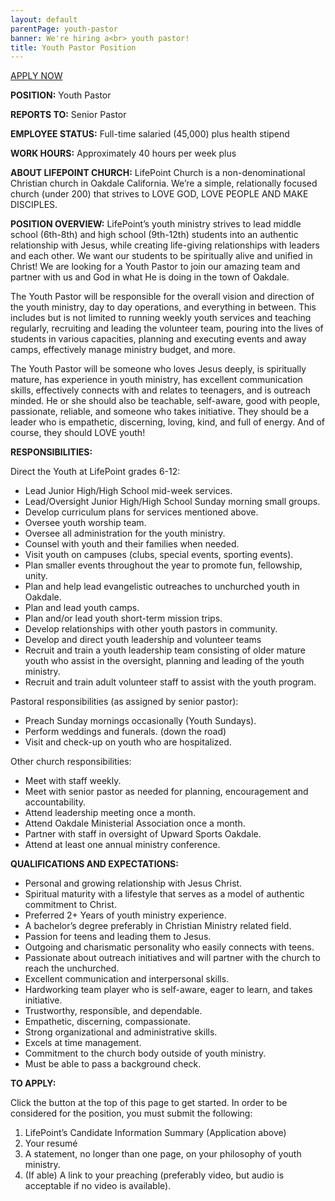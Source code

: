 ```yaml
---
layout: default
parentPage: youth-pastor
banner: We're hiring a<br> youth pastor!
title: Youth Pastor Position
---
```


<a href="https://forms.gle/bjvNdGoVAHrRJceC8" target="_blank" class="register-btn">APPLY NOW</a>

**POSITION:** Youth Pastor

**REPORTS TO:** Senior Pastor

**EMPLOYEE STATUS:** Full-time salaried (45,000) plus health stipend

**WORK HOURS:** Approximately 40 hours per week plus

**ABOUT LIFEPOINT CHURCH:** LifePoint Church is a non-denominational Christian church in Oakdale California. We’re a simple, relationally focused church (under 200) that strives to LOVE GOD, LOVE PEOPLE AND MAKE DISCIPLES.

**POSITION OVERVIEW:** LifePoint’s youth ministry strives to lead middle school (6th-8th) and high school (9th-12th) students into an authentic relationship with Jesus, while creating life-giving relationships with leaders and each other. We want our students to be spiritually alive and unified in Christ! We are looking for a Youth Pastor to join our amazing team and partner with us and God in what He is doing in the town of Oakdale.

The Youth Pastor will be responsible for the overall vision and direction of the youth ministry, day to day operations, and everything in between. This includes but is not limited to running weekly youth services and teaching regularly, recruiting and leading the volunteer team, pouring into the lives of students in various capacities, planning and executing events and away camps, effectively manage ministry budget, and more.

The Youth Pastor will be someone who loves Jesus deeply, is spiritually mature, has experience in youth ministry, has excellent communication skills, effectively connects with and relates to teenagers, and is outreach minded. He or she should also be teachable, self-aware, good with people, passionate, reliable, and someone who takes initiative. They should be a leader who is empathetic, discerning, loving, kind, and full of energy. And of course, they should LOVE youth!

**RESPONSIBILITIES:**

Direct the Youth at LifePoint grades 6-12:

- Lead Junior High/High School mid-week services.
- Lead/Oversight Junior High/High School Sunday morning small groups.
- Develop curriculum plans for services mentioned above.
- Oversee youth worship team.
- Oversee all administration for the youth ministry.
- Counsel with youth and their families when needed.
- Visit youth on campuses (clubs, special events, sporting events).
- Plan smaller events throughout the year to promote fun, fellowship, unity.
- Plan and help lead evangelistic outreaches to unchurched youth in Oakdale.
- Plan and lead youth camps.
- Plan and/or lead youth short-term mission trips.
- Develop relationships with other youth pastors in community.
- Develop and direct youth leadership and volunteer teams
- Recruit and train a youth leadership team consisting of older mature youth who assist in the oversight, planning and leading of the youth ministry.
- Recruit and train adult volunteer staff to assist with the youth program.

Pastoral responsibilities (as assigned by senior pastor):

- Preach Sunday mornings occasionally (Youth Sundays).
- Perform weddings and funerals. (down the road)
- Visit and check-up on youth who are hospitalized.

Other church responsibilities:

- Meet with staff weekly.
- Meet with senior pastor as needed for planning, encouragement and accountability.
- Attend leadership meeting once a month.
- Attend Oakdale Ministerial Association once a month.
- Partner with staff in oversight of Upward Sports Oakdale.
- Attend at least one annual ministry conference.

**QUALIFICATIONS AND EXPECTATIONS:**

- Personal and growing relationship with Jesus Christ.
- Spiritual maturity with a lifestyle that serves as a model of authentic commitment to Christ.
- Preferred 2+ Years of youth ministry experience.
- A bachelor’s degree preferably in Christian Ministry related field.
- Passion for teens and leading them to Jesus.
- Outgoing and charismatic personality who easily connects with teens.
- Passionate about outreach initiatives and will partner with the church to reach the unchurched.
- Excellent communication and interpersonal skills.
- Hardworking team player who is self-aware, eager to learn, and takes initiative.
- Trustworthy, responsible, and dependable.
- Empathetic, discerning, compassionate.
- Strong organizational and administrative skills.
- Excels at time management.
- Commitment to the church body outside of youth ministry.
- Must be able to pass a background check.

**TO APPLY:**

Click the button at the top of this page to get started. In order to be considered for the position, you must submit the following:

1. LifePoint’s Candidate Information Summary (Application above)
2. Your resumé
3. A statement, no longer than one page, on your philosophy of youth ministry.
4. (If able) A link to your preaching (preferably video, but audio is acceptable if no video is available).
